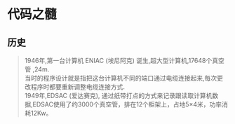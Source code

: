 # 代码之髓
## 历史
> 1946年,第一台计算机 ENIAC (埃尼阿克) 诞生,超大型计算机,17648个真空管 ,24m.  
> 当时的程序设计就是指把这台计算机不同的端口通过电缆连接起来,每次更改程序时都要重新调整电缆连接方式.  
> 1949年,EDSAC (爱达赛克), 通过纸带打点的方式来记录跟读取计算机数据,EDSAC使用了约3000个真空管，排在12个柜架上，占地5×4米，功率消耗12Kw。